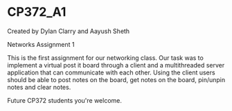 # CP372_A1
Created by Dylan Clarry and Aayush Sheth

Networks Assignment 1

This is the first assignment for our networking class. Our task was to implement a virtual post it board through a client and a multithreaded server application that can communicate with each other. Using the client users should be able to post notes on the board, get notes on the board, pin/unpin notes and clear notes.

Future CP372 students you're welcome.
